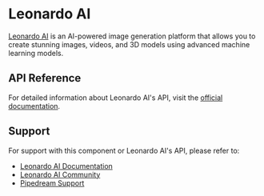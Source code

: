 # Leonardo AI

[Leonardo AI](https://leonardo.ai) is an AI-powered image generation platform that allows you to create stunning images, videos, and 3D models using advanced machine learning models.

## API Reference

For detailed information about Leonardo AI's API, visit the [official documentation](https://docs.leonardo.ai/reference).

## Support

For support with this component or Leonardo AI's API, please refer to:
- [Leonardo AI Documentation](https://docs.leonardo.ai)
- [Leonardo AI Community](https://community.leonardo.ai)
- [Pipedream Support](https://pipedream.com/support)
